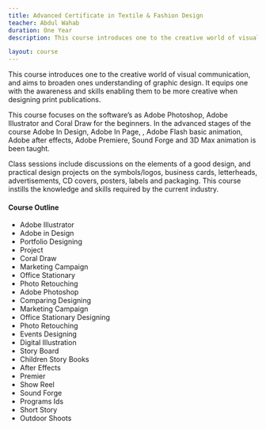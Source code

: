 ```yaml
---
title: Advanced Certificate in Textile & Fashion Design
teacher: Abdul Wahab
duration: One Year
description: This course introduces one to the creative world of visual communication

layout: course
---
```


This course introduces one to the creative world of visual communication, and aims to broaden ones understanding of graphic design. It equips one with the awareness and skills enabling them to be more creative when designing print publications.

This course focuses on the software’s as Adobe Photoshop, Adobe Illustrator and Coral Draw for the beginners. In the advanced stages of the course Adobe In Design, Adobe In Page, , Adobe Flash basic animation, Adobe after effects, Adobe Premiere, Sound Forge and 3D Max animation is been taught.

Class sessions include discussions on the elements of a good design, and practical design projects on the symbols/logos, business cards, letterheads, advertisements, CD covers, posters, labels and packaging. This course instills the knowledge and skills required by the current industry.


#### Course Outline

* Adobe Illustrator
* Adobe in Design
* Portfolio Designing
* Project
* Coral Draw
* Marketing Campaign
* Office Stationary
* Photo Retouching
* Adobe Photoshop
* Comparing Designing
* Marketing Campaign
* Office Stationary Designing
* Photo Retouching
* Events Designing
* Digital Illustration
* Story Board
* Children Story Books
* After Effects
* Premier
* Show Reel
* Sound Forge
* Programs Ids
* Short Story
* Outdoor Shoots
